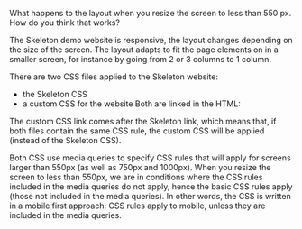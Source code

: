 What happens to the layout when you resize the screen to less than 550 px. How do you think that works? 

The Skeleton demo website is responsive, the layout changes depending on the size of the screen. The layout adapts to fit the page elements on in a smaller screen, for instance by going from 2 or 3 columns to 1 column.

There are two CSS files applied to the Skeleton website:
- the Skeleton CSS
- a custom CSS for the website
Both are linked in the HTML:
  <code><link rel="stylesheet" href="../../dist/css/skeleton.css">
  <link rel="stylesheet" href="css/custom.css"></code>

The custom CSS link comes after the Skeleton link, which means that, if both files contain the same CSS rule, the custom CSS will be applied (instead of the Skeleton CSS).

Both CSS use media queries to specify CSS rules that will apply for screens larger than 550px (as well as 750px and 1000px). 
When you resize the screen to less than 550px, we are in conditions where the CSS rules included in the media queries do not apply, hence the basic CSS rules apply (those not included in the media queries). In other words, the CSS is written in a mobile first approach: CSS rules apply to mobile, unless they are included in the media queries.